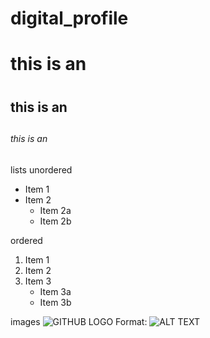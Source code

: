 # digital_profile
# this is an <h1> 
  ## this is an <h2> 
  ###### this is an <h6> 
  
lists
unordered

* Item 1
* Item 2
  * Item 2a
  * Item 2b

ordered
1. Item 1
2. Item 2
3. Item 3
   * Item 3a
   * Item 3b

images
![GITHUB LOGO](/images/logo.png)
Format: ![ALT TEXT](url)
